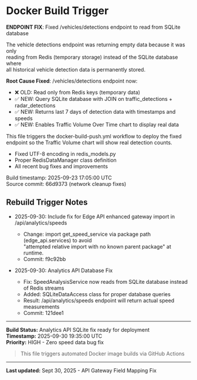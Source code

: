 # Docker Build Trigger

**ENDPOINT FIX**: Fixed /vehicles/detections endpoint to read from SQLite database

The vehicle detections endpoint was returning empty data because it was only  
reading from Redis (temporary storage) instead of the SQLite database where  
all historical vehicle detection data is permanently stored.

**Root Cause Fixed**: /vehicles/detections endpoint now:

- ❌ OLD: Read only from Redis keys (temporary data)
- ✅ NEW: Query SQLite database with JOIN on traffic_detections + radar_detections
- ✅ NEW: Returns last 7 days of detection data with timestamps and speeds
- ✅ NEW: Enables Traffic Volume Over Time chart to display real data

This file triggers the docker-build-push.yml workflow to deploy the fixed  
endpoint so the Traffic Volume chart will show real detection counts.

- Fixed UTF-8 encoding in redis_models.py
- Proper RedisDataManager class definition
- All recent bug fixes and improvements

Build timestamp: 2025-09-23 17:05:00 UTC  
Source commit: 66d9373 (network cleanup fixes)

## Rebuild Trigger Notes

- 2025-09-30: Include fix for Edge API enhanced gateway import in /api/analytics/speeds
  - Change: import get_speed_service via package path (edge_api.services) to avoid  
    "attempted relative import with no known parent package" at runtime.
  - Commit: f9c92bb

- 2025-09-30: Analytics API Database Fix
  - Fix: SpeedAnalysisService now reads from SQLite database instead of Redis streams
  - Added: SQLiteDataAccess class for proper database queries
  - Result: /api/analytics/speeds endpoint will return actual speed measurements
  - Commit: 121dee1

---

**Build Status:** Analytics API SQLite fix ready for deployment  
**Timestamp:** 2025-09-30 19:35:00 UTC  
**Priority:** HIGH - Zero speed data bug fix

> This file triggers automated Docker image builds via GitHub Actions

---
**Last updated:** Sept 30, 2025 - API Gateway Field Mapping Fix
 
 